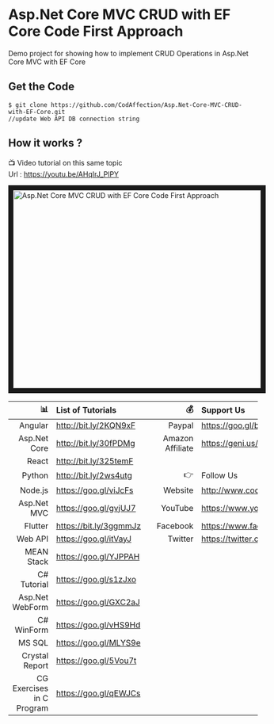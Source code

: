 # Asp.Net Core MVC CRUD with EF Core Code First Approach
Demo project for showing how to implement CRUD Operations in Asp.Net Core MVC with EF Core

## Get the Code

```
$ git clone https://github.com/CodAffection/Asp.Net-Core-MVC-CRUD-with-EF-Core.git
//update Web API DB connection string
```

 ## How it works ?

 :tv: Video tutorial on this same topic  
 Url : https://youtu.be/AHqIrJ_PlPY
 
<a href="http://www.youtube.com/watch?feature=player_embedded&v=AHqIrJ_PlPY
" target="_blank"><img src="http://img.youtube.com/vi/AHqIrJ_PlPY/0.jpg" 
alt="Asp.Net Core MVC CRUD with EF Core Code First Approach" width="500" height="400" border="10" /></a>


| :bar_chart:               |  List of Tutorials   |   | :moneybag:           | Support Us                           |
|--------------------------:|:---------------------|---|---------------------:|:-------------------------------------|
| Angular                   |http://bit.ly/2KQN9xF |   |Paypal                | https://goo.gl/bPcyXW                |
| Asp.Net Core              |http://bit.ly/30fPDMg |   |Amazon   Affiliate    | https://geni.us/JDzpE                |
| React                     |http://bit.ly/325temF |   |
| Python                    |http://bit.ly/2ws4utg |   | :point_right:        | Follow Us                            |
| Node.js                   |https://goo.gl/viJcFs |   |Website               |http://www.codaffection.com          |
| Asp.Net MVC               |https://goo.gl/gvjUJ7 |   |YouTube               |https://www.youtube.com/codaffection  |
| Flutter                   |https://bit.ly/3ggmmJz|   |Facebook              |https://www.facebook.com/codaffection |
| Web API                   |https://goo.gl/itVayJ |   |Twitter               |https://twitter.com/CodAffection      |
| MEAN Stack                |https://goo.gl/YJPPAH |   |
| C# Tutorial               |https://goo.gl/s1zJxo |   |
| Asp.Net WebForm           |https://goo.gl/GXC2aJ |   |
| C# WinForm                |https://goo.gl/vHS9Hd |   |
| MS SQL                    |https://goo.gl/MLYS9e |   |
| Crystal Report            |https://goo.gl/5Vou7t |   |
| CG Exercises in C Program |https://goo.gl/qEWJCs |   |
